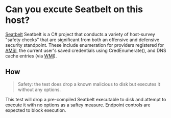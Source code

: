 # Can you excute Seatbelt on this host?

[Seatbelt](https://github.com/GhostPack/Seatbelt) Seatbelt is a C# project that conducts a variety of host-survey "safety checks" that are significant from both an offensive and defensive security standpoint. These include enumeration for providers registered for [AMSI](https://learn.microsoft.com/en-us/windows/win32/amsi/antimalware-scan-interface-portal), the current user's saved credentials using CredEnumerate(), and DNS cache entries (via [WMI](https://learn.microsoft.com/en-us/windows/win32/wmisdk/wmi-start-page)).

 ## How

> Safety: the test does drop a known malicious to disk but executes it without any options.

This test will drop a pre-compiled Seatbelt executable to disk and attempt to execute it with no options as a saftey measure. Endpoint controls are expected to block execution.
